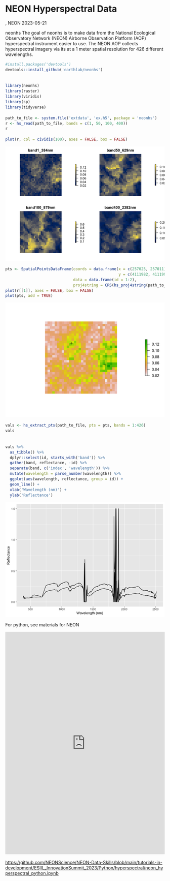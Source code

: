 NEON Hyperspectral Data
================
, NEON
2023-05-21

neonhs The goal of neonhs is to make data from the National Ecological
Observatory Network (NEON) Airborne Observation Platform (AOP)
hyperspectral instrument easier to use. The NEON AOP collects
hyperspectral imagery via its at a 1 meter spatial resolution for 426
different wavelengths.

``` r
#install.packages('devtools')
devtools::install_github('earthlab/neonhs')


library(neonhs)
library(raster)
library(viridis)
library(sp)
library(tidyverse)

path_to_file <- system.file('extdata', 'ex.h5', package = 'neonhs')
r <- hs_read(path_to_file, bands = c(1, 50, 100, 400))
r

plot(r, col = cividis(100), axes = FALSE, box = FALSE)
```

![](neon_hyperspectral_files/figure-gfm/unnamed-chunk-1-1.png)

``` r
pts <- SpatialPointsDataFrame(coords = data.frame(x = c(257025, 257011),
                                                  y = c(4111982, 4111991)), 
                              data = data.frame(id = 1:2),
                              proj4string = CRS(hs_proj4string(path_to_file)))
plot(r[[1]], axes = FALSE, box = FALSE)
plot(pts, add = TRUE)
```

![](neon_hyperspectral_files/figure-gfm/unnamed-chunk-1-2.png)

``` r
vals <- hs_extract_pts(path_to_file, pts = pts, bands = 1:426)
vals


vals %>%
  as_tibble() %>%
  dplyr::select(id, starts_with('band')) %>%
  gather(band, reflectance, -id) %>%
  separate(band, c('index', 'wavelength')) %>%
  mutate(wavelength = parse_number(wavelength)) %>%
  ggplot(aes(wavelength, reflectance, group = id)) + 
  geom_line() + 
  xlab('Wavelength (nm)') + 
  ylab('Reflectance')
```

![](neon_hyperspectral_files/figure-gfm/unnamed-chunk-1-3.png)

For python, see materials for NEON

<iframe width="100%" height="700" src="https://github.com/NEONScience/NEON-Data-Skills/blob/main/tutorials-in-development/ESIIL_InnovationSummit_2023/Python/hyperspectral/neon_hyperspectral_python.ipynb/" style="border:none" title="Contributed by NEON">
</iframe>

<https://github.com/NEONScience/NEON-Data-Skills/blob/main/tutorials-in-development/ESIIL_InnovationSummit_2023/Python/hyperspectral/neon_hyperspectral_python.ipynb>
